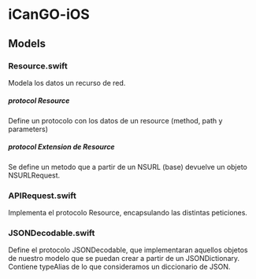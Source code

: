 # iCanGO-iOS
## Models

### Resource.swift
Modela los datos un recurso de red.
##### protocol Resource 
Define un protocolo con los datos de un resource (method, path y parameters)
##### protocol Extension de Resource
Se define un metodo que a partir de un NSURL (base) devuelve un objeto NSURLRequest.

### APIRequest.swift
Implementa el protocolo Resource, encapsulando las distintas peticiones.

### JSONDecodable.swift
Define el protocolo JSONDecodable, que implementaran aquellos objetos de nuestro modelo que se puedan crear a partir de un
JSONDictionary. Contiene typeAlias de lo que consideramos un diccionario de JSON.




